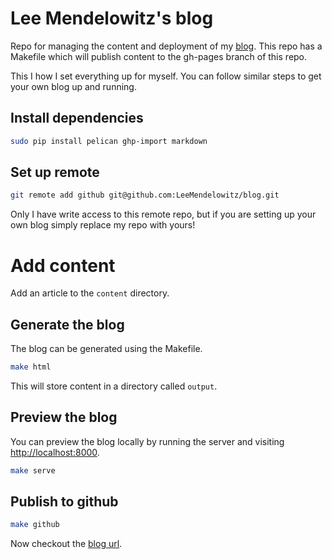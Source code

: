Lee Mendelowitz's blog
==============

Repo for managing the content and deployment of my [blog](http://leemendelowitz.github.io/blog/). This repo has a Makefile which will publish content to the gh-pages branch of this repo.

This I how I set everything up for myself. You can follow similar steps to get your own blog up and running.

## Install dependencies

```bash
sudo pip install pelican ghp-import markdown
```

## Set up remote

```bash
git remote add github git@github.com:LeeMendelowitz/blog.git
```

Only I have write access to this remote repo, but if you are setting up your own blog
simply replace my repo with yours!

# Add content

Add an article to the ```content``` directory.

## Generate the blog

The blog can be generated using the Makefile.

```bash
make html
```

This will store content in a directory called ```output```.

## Preview the blog
You can preview the blog locally by running the server and visiting [http://localhost:8000](http://localhost:8000).
```bash
make serve
```

## Publish to github
```bash
make github
```
Now checkout the [blog url](http://leemendelowitz.github.io/blog/).
